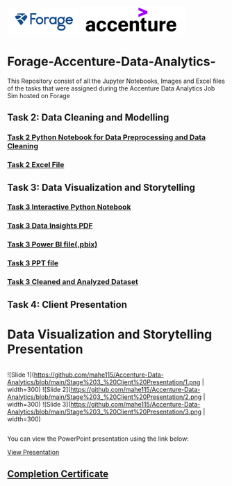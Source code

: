 <p>
<img src="https://github.com/ADVAIT135/Forage-Accenture-Data-Analytics-/blob/b347a00cfcdcfb13ea8245d2cc6b8a4889a9329e/Forage%20Logo.PNG?raw=True" alt="Forage" >
<img src="https://github.com/ADVAIT135/Forage-Accenture-Data-Analytics-/blob/b347a00cfcdcfb13ea8245d2cc6b8a4889a9329e/Accenture%20Logo.PNG?raw=true" alt="Accenture" >
</p>

# Forage-Accenture-Data-Analytics-
This Repository consist of all the Jupyter Notebooks, Images and Excel files of the tasks that were assigned during the Accenture Data Analytics Job Sim hosted on Forage

## Task 2: Data Cleaning and Modelling
### [Task 2 Python Notebook for Data Preprocessing and Data Cleaning](https://github.com/mahe115/Accenture-Data-Analytics/blob/main/Stage%201_Data%20Cleaning%20and%20Modelling/Data%20Cleaning%20and%20Modelling.ipynb)

### [Task 2 Excel File](https://view.officeapps.live.com/op/view.aspx?src=https%3A%2F%2Fraw.githubusercontent.com%2Fmahe115%2FAccenture-Data-Analytics%2Fmain%2FStage%25201_Data%2520Cleaning%2520and%2520Modelling%2FCleaned%2520Dataset.xlsx)

## Task 3: Data Visualization and Storytelling
### [Task 3 Interactive Python Notebook](https://github.com/mahe115/Accenture-Data-Analytics/blob/main/Stage%202_%20Data%20Visualization%20and%20Storytelling/Data%20Visualization%20and%20Storytelling.ipynb)
### [Task 3 Data Insights PDF](https://github.com/mahe115/Accenture-Data-Analytics/blob/main/Data%20Visualization%20and%20storytelling.pdf)
### [Task 3 Power BI file(.pbix)](https://github.com/mahe115/Accenture-Data-Analytics/blob/main/Stage%202_%20Data%20Visualization%20and%20Storytelling/Data%20Visualization%20and%20storytelling.pbix)
### [Task 3 PPT file](https://view.officeapps.live.com/op/view.aspx?src=https%3A%2F%2Fraw.githubusercontent.com%2Fmahe115%2FAccenture-Data-Analytics%2Fmain%2FStage%25203_%2520Client%2520Presentation%2FForage%2520Accenture%2520Data%2520Analytics%2520Task%25203%2520-%2520Data%2520Visualization%2520and%2520Storytelling.pptx&wdOrigin=BROWSELINK)
### [Task 3 Cleaned and Analyzed Dataset](https://view.officeapps.live.com/op/view.aspx?src=https%3A%2F%2Fraw.githubusercontent.com%2Fmahe115%2FAccenture-Data-Analytics%2Fmain%2FStage%25201_Data%2520Cleaning%2520and%2520Modelling%2FCleaned%2520Dataset.xlsx)

## Task 4: Client Presentation
# Data Visualization and Storytelling Presentation

<div style="display: flex; overflow-x: auto;">

![Slide 1](https://github.com/mahe115/Accenture-Data-Analytics/blob/main/Stage%203_%20Client%20Presentation/1.png | width=300)
![Slide 2](https://github.com/mahe115/Accenture-Data-Analytics/blob/main/Stage%203_%20Client%20Presentation/2.png | width=300)
![Slide 3](https://github.com/mahe115/Accenture-Data-Analytics/blob/main/Stage%203_%20Client%20Presentation/3.png | width=300)

</div>

You can view the PowerPoint presentation using the link below:

[View Presentation](https://view.officeapps.live.com/op/view.aspx?src=https%3A%2F%2Fraw.githubusercontent.com%2Fmahe115%2FAccenture-Data-Analytics%2Fmain%2FStage%203_%2520Client%2520Presentation%2FForage%2520Accenture%2520Data%2520Analytics%2520Task%25203%2520-%2520Data%2520Visualization%2520and%2520Storytelling.pptx&wdOrigin=BROWSELINK)


## [Completion Certificate](https://github.com/mahe115/Accenture-Data-Analytics/blob/main/Accenture%20North%20America%20Job%20Simulation%20completion_certificate.pdf)
